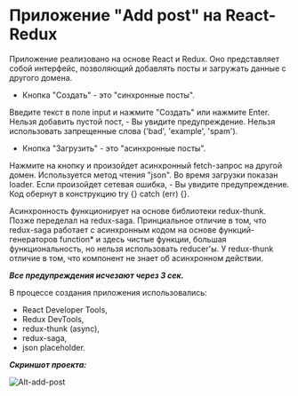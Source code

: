 # Приложение "Add post" на React-Redux

Приложение реализовано на основе React и Redux. Оно представляет собой 
интерфейс, позволяющий добавлять посты и загружать данные с другого домена.

* Кнопка "Создать" - это "синхронные посты".  

Введите текст в поле input и нажмите "Создать" или нажмите Enter.
Нельзя добавить пустой пост, - Вы увидите предупреждение.
Нельзя использовать запрещенные слова ('bad', 'example', 'spam').

* Кнопка "Загрузить" - это "асинхронные посты".  

Нажмите на кнопку и произойдет асинхронный fetch-запрос на другой домен.
Используется метод чтения "json". Во время загрузки показан loader.
Если произойдет сетевая ошибка, - Вы увидите предупреждение. Код обернут в конструкцию try {} catch (err) {}.  

Асинхронность функционирует на основе библиотеки redux-thunk. Позже переделал на redux-saga. Принциальное отличие в том, что redux-saga работает с асинхронным кодом на основе функций-генераторов function* и здесь чистые функции, большая функциональность, но нельзя использовать reducer'ы. У redux-thunk отличие в том, что компонент не знает об асинхронном действии.

***Все предупреждения исчезают через 3 сек.***

В процессе создания приложения использовались:

- React Developer Tools,
- Redux DevTools,
- redux-thunk (async),
- redux-saga,
- json placeholder.

___Скриншот проекта:___

![Alt-add-post](https://i.ibb.co/wQHdQCG/redux-add-async.jpg" "add post")
